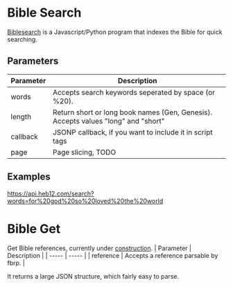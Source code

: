 # Bible Search
[Biblesearch](https://code.theres.life/heb12/bsearchpyjs/) is a Javascript/Python program that indexes the Bible for quick searching.  

## Parameters
| Parameter | Description |
| ----- | ----- |
| words | Accepts search keywords seperated by space (or %20). |
| length | Return short or long book names (Gen, Genesis). Accepts values "long" and "short" |
| callback | JSONP callback, if you want to include it in script tags |
| page | Page slicing, TODO |

## Examples
https://api.heb12.com/search?words=for%20god%20so%20loved%20the%20world

# Bible Get
Get Bible references, currently under [construction](https://code.theres.life/heb12/cbibleget).
| Parameter | Description |
| ----- | ----- |
| reference | Accepts a reference parsable by fbrp. |

It returns a large JSON structure, which fairly easy to parse.